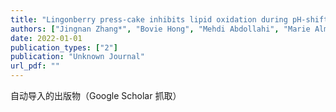 ```yaml
---
title: "Lingonberry press-cake inhibits lipid oxidation during pH-shift processing of herring co-products and subsequent ice storage of recovered protein isolates"
authors: ["Jingnan Zhang*", "Bovie Hong", "Mehdi Abdollahi", "Marie Alminger", "Ingrid Undeland"]
date: 2022-01-01
publication_types: ["2"]
publication: "Unknown Journal"
url_pdf: ""
---
```


自动导入的出版物（Google Scholar 抓取）
